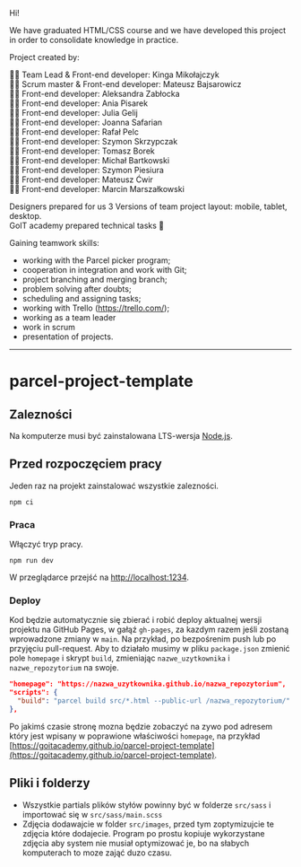 Hi!

We have graduated HTML/CSS course and we have developed this project in order to consolidate knowledge in practice.

Project created by:

👨‍🎓 Team Lead & Front-end developer: Kinga Mikołajczyk	<br>
👨‍🎓 Scrum master & Front-end developer: Mateusz Bajsarowicz	<br>
👨‍🎓 Front-end developer: Aleksandra Zabłocka	<br>
👨‍🎓 Front-end developer: Ania Pisarek	<br>
👨‍🎓 Front-end developer: Julia Gelij	<br>
👨‍🎓 Front-end developer: Joanna Safarian	<br>
👨‍🎓 Front-end developer: Rafał Pelc	<br>
👨‍🎓 Front-end developer: Szymon Skrzypczak	<br>
👨‍🎓 Front-end developer: Tomasz Borek	<br>
👨‍🎓 Front-end developer: Michał Bartkowski	<br>
👨‍🎓 Front-end developer: Szymon Piesiura	<br>
👨‍🎓 Front-end developer: Mateusz Ćwir 	<br>
👨‍🎓 Front-end developer: Marcin Marszałkowski	<br>
	

Designers prepared for us 3 Versions of team project layout: mobile, tablet, desktop. <br>
GoIT academy prepared technical tasks 📖

Gaining teamwork skills:
- working with the Parcel picker program;
- cooperation in integration and work with Git;
- project branching and merging branch;
- problem solving after doubts;
- scheduling and assigning tasks;
- working with Trello (https://trello.com/);
- working as a team leader
- work in scrum
- presentation of projects.



-------------------------------------------------------------------------------------


# parcel-project-template

## Zalezności

Na komputerze musi być zainstalowana LTS-wersja [Node.js](https://nodejs.org/en/).

## Przed rozpoczęciem pracy

Jeden raz na projekt zainstalować wszystkie zalezności.

```shell
npm ci
```

### Praca

Włączyć tryp pracy.

```shell
npm run dev
```

W przeglądarce przejść na [http://localhost:1234](http://localhost:1234).

### Deploy

Kod będzie automatycznie się zbierać i robić deploy aktualnej wersji projektu 
na GitHub Pages, w gałąź `gh-pages`, za kazdym razem jeśli zostaną wprowadzone zmiany w `main`. Na przykład, po bezpośrenim push lub po przyjęciu pull-request. Aby to działało musimy w pliku `package.json` zmienić pole `homepage` i skrypt
`build`, zmieniając `nazwe_uzytkownika` i `nazwe_repozytorium` na swoje.

```json
"homepage": "https://nazwa_uzytkownika.github.io/nazwa_repozytorium",
"scripts": {
  "build": "parcel build src/*.html --public-url /nazwa_repozytorium/"
},
```

Po jakimś czasie stronę mozna będzie zobaczyć na zywo pod adresem który 
jest wpisany w poprawione właściwości `homepage`, na przykład
[https://goitacademy.github.io/parcel-project-template](https://goitacademy.github.io/parcel-project-template).

## Pliki i folderzy

- Wszystkie partials plików styłów powinny być w folderze `src/sass` i importować się w
  `src/sass/main.scss`
- Zdjęcia dodawajcie w folder `src/images`, przed tym zoptymizujcie te zdjęcia które dodajecie. Program po prostu 
  kopiuje wykorzystane zdjęcia aby system nie musiał optymizować je, bo na słabych komputerach 
  to moze zająć duzo czasu.
